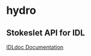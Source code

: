 # hydro
## Stokeslet API for IDL

[IDLdoc Documentation](http://htmlpreview.github.io/?https://github.com/davidgrier/hydro/docs/index.html)
